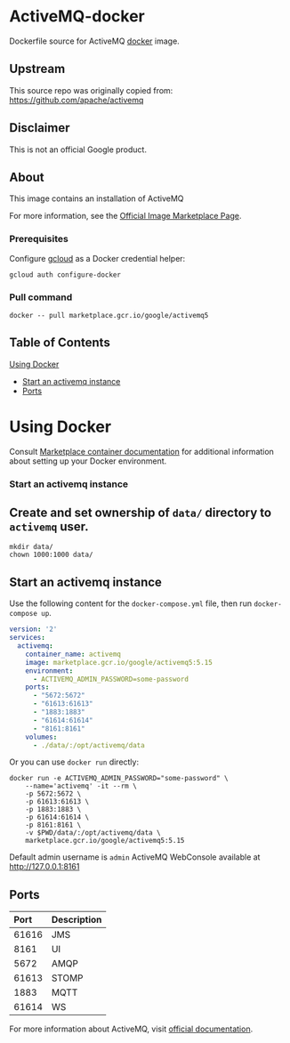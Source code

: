 ActiveMQ-docker
============
Dockerfile source for ActiveMQ [docker](https://docker.io) image.

## Upstream
This source repo was originally copied from: https://github.com/apache/activemq


## Disclaimer
This is not an official Google product.

## About
This image contains an installation of ActiveMQ

For more information, see the
[Official Image Marketplace Page](https://console.cloud.google.com/marketplace/product/google/activemq5).

### Prerequisites

Configure [gcloud](https://cloud.google.com/sdk/gcloud/) as a Docker credential helper:

```shell
gcloud auth configure-docker
```
### Pull command

```shell
docker -- pull marketplace.gcr.io/google/activemq5
```
## Table of Contents

 [Using Docker](#using-docker)
* [Start an activemq instance](#start-a-activemq-instance-docker)
* [Ports](#references-ports)

# Using Docker

Consult [Marketplace container documentation](https://cloud.google.com/marketplace/docs/container-images)
for additional information about setting up your Docker environment.

### <a name="start-a-activemq-instance-docker"></a>Start an activemq instance

## Create and set ownership of `data/` directory to `activemq` user.
```shell
mkdir data/
chown 1000:1000 data/
```
## Start an activemq instance

Use the following content for the `docker-compose.yml` file, then run `docker-compose up`.

```yaml
version: '2'
services:
  activemq:
    container_name: activemq
    image: marketplace.gcr.io/google/activemq5:5.15
    environment:
      - ACTIVEMQ_ADMIN_PASSWORD=some-password
    ports:
      - "5672:5672"
      - "61613:61613"
      - "1883:1883"
      - "61614:61614"
      - "8161:8161"
    volumes:
      - ./data/:/opt/activemq/data
  ```
  
Or you can use `docker run` directly:

```shell
docker run -e ACTIVEMQ_ADMIN_PASSWORD="some-password" \
    --name='activemq' -it --rm \
    -p 5672:5672 \
    -p 61613:61613 \
    -p 1883:1883 \
    -p 61614:61614 \
    -p 8161:8161 \
    -v $PWD/data/:/opt/activemq/data \
    marketplace.gcr.io/google/activemq5:5.15
```
Default admin username is ```admin```
ActiveMQ WebConsole available at http://127.0.0.1:8161

## Ports

| **Port** | **Description** |
|:-------------|:----------------|
|61616 |JMS|
|8161 | UI|
|5672 | AMQP|  
|61613 | STOMP|
|1883 | MQTT|  
|61614 | WS|    

For more information about ActiveMQ, visit [official documentation](https://activemq.apache.org/).

